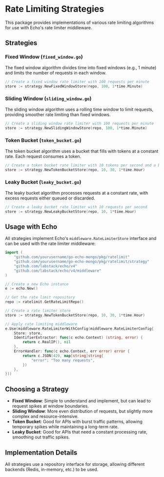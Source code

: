 # Rate Limiting Strategies

This package provides implementations of various rate limiting algorithms for use with Echo's rate limiter middleware.

## Strategies

### Fixed Window (`fixed_window.go`)

The fixed window algorithm divides time into fixed windows (e.g., 1 minute) and limits the number of requests in each window.

```go
// Create a fixed window rate limiter with 100 requests per minute
store := strategy.NewFixedWindowStore(repo, 100, 1*time.Minute)
```

### Sliding Window (`sliding_window.go`)

The sliding window algorithm uses a rolling time window to limit requests, providing smoother rate limiting than fixed windows.

```go
// Create a sliding window rate limiter with 100 requests per minute
store := strategy.NewSlidingWindowStore(repo, 100, 1*time.Minute)
```

### Token Bucket (`token_bucket.go`)

The token bucket algorithm uses a bucket that fills with tokens at a constant rate. Each request consumes a token.

```go
// Create a token bucket rate limiter with 10 tokens per second and a burst of 30
store := strategy.NewTokenBucketStore(repo, 10, 30, 1*time.Hour)
```

### Leaky Bucket (`leaky_bucket.go`)

The leaky bucket algorithm processes requests at a constant rate, with excess requests either queued or discarded.

```go
// Create a leaky bucket rate limiter with 10 requests per second
store := strategy.NewLeakyBucketStore(repo, 10, 1*time.Hour)
```

## Usage with Echo

All strategies implement Echo's `middleware.RateLimiterStore` interface and can be used with the rate limiter middleware:

```go
import (
    "github.com/yourusername/go-echo-mongo/pkg/ratelimit"
    "github.com/yourusername/go-echo-mongo/pkg/ratelimit/strategy"
    "github.com/labstack/echo/v4"
    "github.com/labstack/echo/v4/middleware"
)

// Create a new Echo instance
e := echo.New()

// Get the rate limit repository
repo := ratelimit.GetRateLimitRepo()

// Create a rate limiter store
store := strategy.NewTokenBucketStore(repo, 10, 30, 1*time.Hour)

// Apply rate limiting middleware
e.Use(middleware.RateLimiterWithConfig(middleware.RateLimiterConfig{
    Store: store,
    IdentifierExtractor: func(c echo.Context) (string, error) {
        return c.RealIP(), nil
    },
    ErrorHandler: func(c echo.Context, err error) error {
        return c.JSON(429, map[string]string{
            "error": "Too many requests",
        })
    },
}))
```

## Choosing a Strategy

- **Fixed Window**: Simple to understand and implement, but can lead to request spikes at window boundaries.
- **Sliding Window**: More even distribution of requests, but slightly more complex and resource-intensive.
- **Token Bucket**: Good for APIs with burst traffic patterns, allowing temporary spikes while maintaining a long-term rate.
- **Leaky Bucket**: Good for APIs that need a constant processing rate, smoothing out traffic spikes.

## Implementation Details

All strategies use a repository interface for storage, allowing different backends (Redis, in-memory, etc.) to be used. 